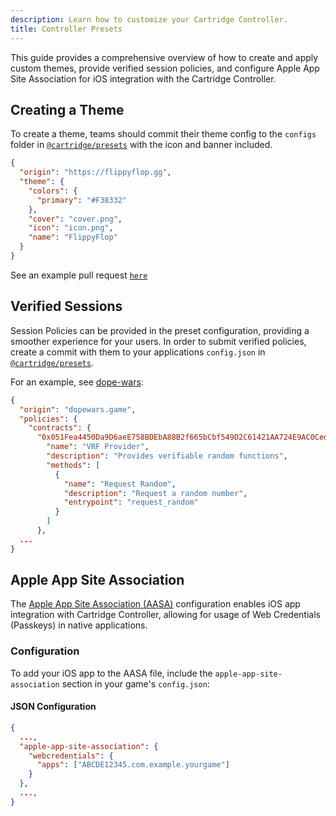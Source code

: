 ```yaml
---
description: Learn how to customize your Cartridge Controller.
title: Controller Presets
---
```


This guide provides a comprehensive overview of how to create and apply custom themes, provide verified session policies, and configure Apple App Site Association for iOS integration with the Cartridge Controller.

## Creating a Theme

To create a theme, teams should commit their theme config to the `configs` folder in [`@cartridge/presets`](https://github.com/cartridge-gg/presets/tree/main/configs) with the icon and banner included.

```json
{
  "origin": "https://flippyflop.gg",
  "theme": {
    "colors": {
      "primary": "#F38332"
    },
    "cover": "cover.png",
    "icon": "icon.png",
    "name": "FlippyFlop"
  }
}
```

See an example pull request [`here`](https://github.com/cartridge-gg/presets/pull/8/files)

## Verified Sessions

Session Policies can be provided in the preset configuration, providing a smoother experience for your users. In order to submit verified policies, create a commit with them to your applications `config.json` in [`@cartridge/presets`](https://github.com/cartridge-gg/presets/tree/main/configs).

For an example, see [dope-wars](https://github.com/cartridge-gg/presets/blob/aa3a218de1c83f36bf9eb73d7ab4e099898ce1f2/configs/dope-wars/config.json#L3):

```json
{
  "origin": "dopewars.game",
  "policies": {
    "contracts": {
      "0x051Fea4450Da9D6aeE758BDEbA88B2f665bCbf549D2C61421AA724E9AC0Ced8F": {
        "name": "VRF Provider",
        "description": "Provides verifiable random functions",
        "methods": [
          {
            "name": "Request Random",
            "description": "Request a random number",
            "entrypoint": "request_random"
          }
        ]
      },
  ...
}
```

## Apple App Site Association

The [Apple App Site Association (AASA)](https://developer.apple.com/documentation/xcode/supporting-associated-domains) configuration enables iOS app integration with Cartridge Controller, allowing for usage of Web Credentials (Passkeys) in native applications.

### Configuration

To add your iOS app to the AASA file, include the `apple-app-site-association` section in your game's `config.json`:

#### JSON Configuration

```json
{
  ...,
  "apple-app-site-association": {
    "webcredentials": {
      "apps": ["ABCDE12345.com.example.yourgame"]
    }
  },
  ...,
}
```
